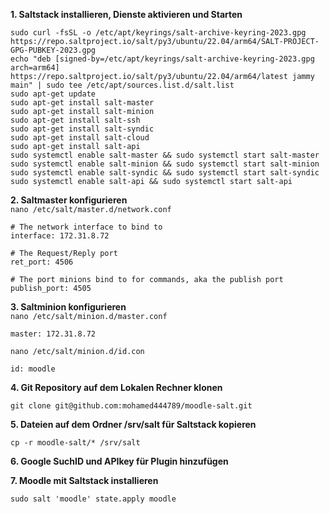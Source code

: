 **1. Saltstack installieren, Dienste aktivieren und Starten**
```
sudo curl -fsSL -o /etc/apt/keyrings/salt-archive-keyring-2023.gpg https://repo.saltproject.io/salt/py3/ubuntu/22.04/arm64/SALT-PROJECT-GPG-PUBKEY-2023.gpg
echo "deb [signed-by=/etc/apt/keyrings/salt-archive-keyring-2023.gpg arch=arm64] https://repo.saltproject.io/salt/py3/ubuntu/22.04/arm64/latest jammy main" | sudo tee /etc/apt/sources.list.d/salt.list
sudo apt-get update
sudo apt-get install salt-master
sudo apt-get install salt-minion
sudo apt-get install salt-ssh
sudo apt-get install salt-syndic
sudo apt-get install salt-cloud
sudo apt-get install salt-api
sudo systemctl enable salt-master && sudo systemctl start salt-master
sudo systemctl enable salt-minion && sudo systemctl start salt-minion
sudo systemctl enable salt-syndic && sudo systemctl start salt-syndic
sudo systemctl enable salt-api && sudo systemctl start salt-api

```
**2. Saltmaster konfigurieren** <br>
`nano /etc/salt/master.d/network.conf`
```
# The network interface to bind to
interface: 172.31.8.72

# The Request/Reply port
ret_port: 4506

# The port minions bind to for commands, aka the publish port
publish_port: 4505
```

**3. Saltminion konfigurieren** <br>
`nano /etc/salt/minion.d/master.conf`
```
master: 172.31.8.72
```
`nano /etc/salt/minion.d/id.con`
```
id: moodle 
```




**4. Git Repository auf dem Lokalen Rechner klonen** <br>

```
git clone git@github.com:mohamed444789/moodle-salt.git
```


**5. Dateien auf dem Ordner /srv/salt für Saltstack kopieren** <br>

```
cp -r moodle-salt/* /srv/salt
```


**6. Google SuchID und APIkey für Plugin hinzufügen** <br>

**7. Moodle mit Saltstack installieren** <br>

```
sudo salt 'moodle' state.apply moodle
```





